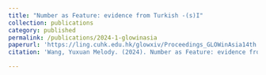 ```yaml
---
title: "Number as Feature: evidence from Turkish -(s)I"
collection: publications
category: published
permalink: /publications/2024-1-glowinasia
paperurl: 'https://ling.cuhk.edu.hk/glowxiv/Proceedings_GLOWinAsia14th.pdf'
citation: 'Wang, Yuxuan Melody. (2024). Number as Feature: evidence from Turkish -(s)I. In <i>Proceedings of GLOW in Asia XIV</i>. CUHK.'

---
```

